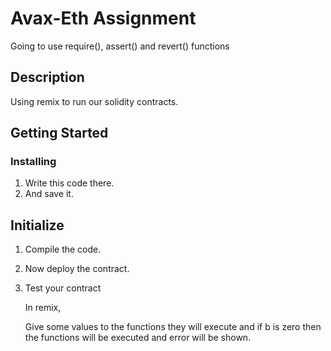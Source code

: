 # Avax-Eth Assignment

Going to use require(), assert() and revert() functions

## Description

Using remix to run our solidity contracts.

## Getting Started

### Installing

1. Write this code there.
2. And save it.

## Initialize

1. Compile the code.

2. Now deploy the contract.

5. Test your contract

   In remix,

   Give some values to the functions they will execute and if b is zero then the functions will be executed and error will be shown.

